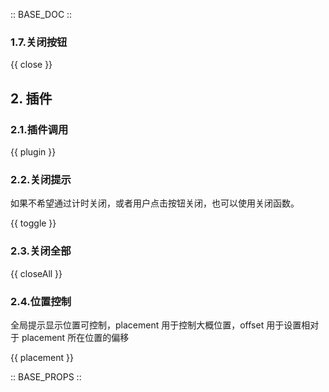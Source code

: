 :: BASE_DOC ::

### 1.7.关闭按钮

{{ close }}

## 2. 插件

### 2.1.插件调用

{{ plugin }}

### 2.2.关闭提示

如果不希望通过计时关闭，或者用户点击按钮关闭，也可以使用关闭函数。

{{ toggle }}

### 2.3.关闭全部

{{ closeAll }}

### 2.4.位置控制

全局提示显示位置可控制，placement 用于控制大概位置，offset 用于设置相对于 placement 所在位置的偏移

{{ placement }}

:: BASE_PROPS ::